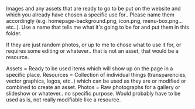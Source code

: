 Images and any assets that are ready to go to be put on the website and which you already have chosen a specific use for.. Please name them accordingly (e.g. homepage-background.png, icon.png, menu-box.png... etc..).  Use a name that tells me what it's going to be for and put them in this folder. 

If they are just random photos, or up to me to chose what to use it for, or requires some editing or whatever.. that is not an asset, that would be a resource.

Assets = Ready to be used items which will show up on the page in a specific place.
Resources = Collection of individual things (transparencies, vector graphics, logos, etc..) which can be used as they are or modified or combined to create an asset.
Photos = Raw photographs for a gallery or slideshow or whatever.. no specific purpose.  Would probably have to be used as is, not really modifiable like a resource.
